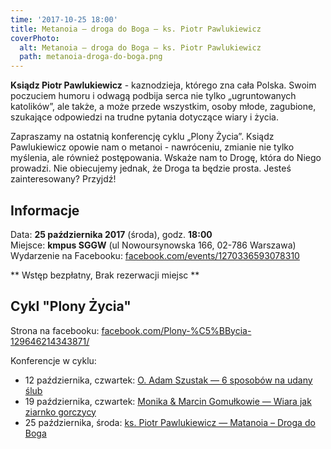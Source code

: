 ```yaml
---
time: '2017-10-25 18:00'
title: Metanoia — droga do Boga — ks. Piotr Pawlukiewicz
coverPhoto:
  alt: Metanoia — droga do Boga — ks. Piotr Pawlukiewicz
  path: metanoia-droga-do-boga.png
---
```

**Ksiądz Piotr Pawlukiewicz** - kaznodzieja, którego zna cała Polska. Swoim poczuciem humoru i odwagą 
podbija serca nie tylko „ugruntowanych katolików”, ale także, a może przede wszystkim, osoby młode, 
zagubione, szukające odpowiedzi na trudne pytania dotyczące wiary i życia. 

Zapraszamy na ostatnią konferencję cyklu „Plony Życia”. Ksiądz Pawlukiewicz opowie nam o metanoi - 
nawróceniu, zmianie nie tylko myślenia, ale również postępowania. Wskaże nam to Drogę, która do Niego 
prowadzi. Nie obiecujemy jednak, że Droga ta będzie prosta. 
Jesteś zainteresowany? Przyjdź!



## Informacje

Data: **25 października 2017** (środa),  godz. **18:00**<br />
Miejsce: **kmpus SGGW** (ul Nowoursynowska 166, 02-786 Warszawa)<br />
Wydarzenie na Facebooku: [facebook.com/events/1270336593078310](https://www.facebook.com/events/1270336593078310)<br />


** Wstęp bezpłatny, Brak rezerwacji miejsc **



## Cykl "Plony Życia"
Strona na facebooku: [facebook.com/Plony-%C5%BBycia-129646214343871/](https://web.facebook.com/Plony-%C5%BBycia-129646214343871/)

Konferencje w cyklu:
- 12 października, czwartek: [O. Adam Szustak — 6 sposobów na udany ślub](/2017/2017.10.12-6-sposobow-na-udany-slub-o-adam-szustak)
- 19 października, czwartek: [Monika & Marcin Gomułkowie — Wiara jak ziarnko gorczycy](https://solideo.pl/2017/2017.10.19-wiara-jak-ziarnko-gorczycy-gomulkowie)
- 25 października, środa: [ks. Piotr Pawlukiewicz — Matanoia – Droga do Boga](https://solideo.pl/2017/2017.10.25-metanoia-droga-do-boga)